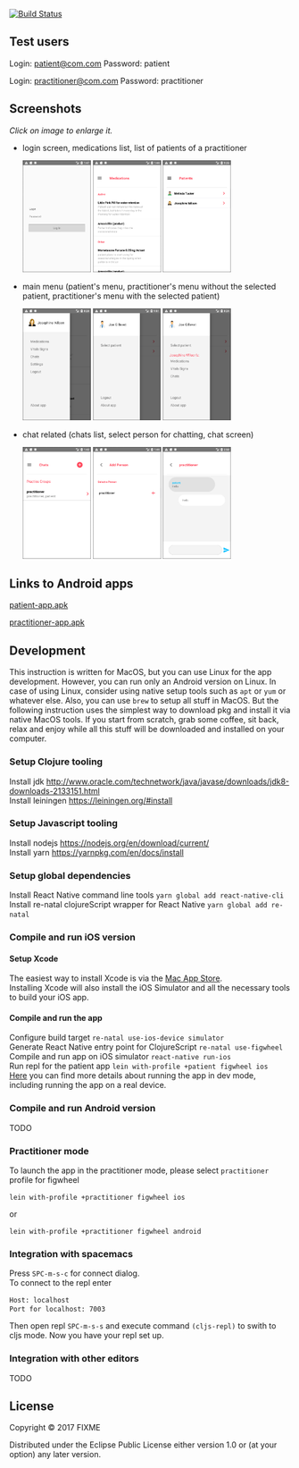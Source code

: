 [![Build Status](https://travis-ci.org/Aidbox/mobile-patient.svg?branch=master)](https://travis-ci.org/Aidbox/mobile-patient)

## Test users

Login: patient@com.com Password: patient

Login: practitioner@com.com Password: practitioner

## Screenshots
_Click on image to enlarge it._

* login screen, medications list, list of patients of a practitioner

  <a target="_blank" href="readme_images/login.png"><img src="readme_images/login.png" height=200></a> 
  <a target="_blank" href="readme_images/medications.png"><img src="readme_images/medications.png" height=200></a> 
  <a target="_blank" href="readme_images/pract-patients.png"><img src="readme_images/pract-patients.png" height=200></a> 

* main menu (patient's menu, practitioner's menu without the selected patient, practitioner's menu with the selected patient)

  <a target="_blank" href="readme_images/patient-menu.png"> <img src="readme_images/patient-menu.png" height=200></a>
  <a target="_blank" href="readme_images/pract-menu-1.png"> <img src="readme_images/pract-menu-1.png" height=200></a>
  <a target="_blank" href="readme_images/pract-menu-2.png"> <img src="readme_images/pract-menu-2.png" height=200></a> 

* chat related (chats list, select person for chatting, chat screen)
  
  <a target="_blank" href="readme_images/chats.png"><img src="readme_images/chats.png" height=200></a>
  <a target="_blank" href="readme_images/contacts.png"> <img src="readme_images/contacts.png" height=200></a>
  <a target="_blank" href="readme_images/chat.png"> <img src="readme_images/chat.png" height=200></a> 

## Links to Android apps

[patient-app.apk](https://storage.googleapis.com/aidbox-mobile-patient/mobile-patient/patient-app.apk)

[practitioner-app.apk](https://storage.googleapis.com/aidbox-mobile-patient/mobile-patient/practitioner-app.apk)


## Development
This instruction is written for MacOS, but you can use Linux for the app development. However, you can run only an Android version on Linux.
In case of using Linux, consider using native setup tools such as `apt` or `yum` or whatever else.
Also, you can use `brew` to setup all stuff in MacOS. But the following instruction uses the simplest way to download pkg and install it via native MacOS tools.
If you start from scratch, grab some coffee, sit back, relax and enjoy while all this stuff will be downloaded and installed on your computer. 
### Setup Clojure tooling
Install jdk http://www.oracle.com/technetwork/java/javase/downloads/jdk8-downloads-2133151.html  
Install leiningen https://leiningen.org/#install

### Setup Javascript tooling
Install nodejs https://nodejs.org/en/download/current/  
Install yarn https://yarnpkg.com/en/docs/install  

### Setup global dependencies
Install React Native command line tools `yarn global add react-native-cli`  
Install re-natal clojureScript wrapper for React Native `yarn global add re-natal`  


### Compile and run iOS version
#### Setup Xcode
The easiest way to install Xcode is via the [Mac App Store](https://itunes.apple.com/us/app/xcode/id497799835?mt=12).  
Installing Xcode will also install the iOS Simulator and all the necessary tools to build your iOS app.
#### Compile and run the app
Configure build target `re-natal use-ios-device simulator`  
Generate React Native entry point for ClojureScript `re-natal use-figwheel`   
Compile and run app on iOS simulator `react-native run-ios`  
Run repl for the patient app `lein with-profile +patient figwheel ios`  
[Here](https://github.com/drapanjanas/re-natal/tree/v0.5.0#ios) you can find more details about running the app in dev mode, including running the app on a real device. 

### Compile and run Android version
TODO

### Practitioner mode
To launch the app in the practitioner mode, please select `practitioner` profile for figwheel
```
lein with-profile +practitioner figwheel ios
```
or
```
lein with-profile +practitioner figwheel android
```
### Integration with spacemacs
Press `SPC-m-s-c` for connect dialog.  
To connect to the repl enter
```
Host: localhost
Port for localhost: 7003
```
Then open repl `SPC-m-s-s` and execute command `(cljs-repl)` to swith to cljs mode.
Now you have your repl set up.

### Integration with other editors
TODO

## License

Copyright © 2017 FIXME

Distributed under the Eclipse Public License either version 1.0 or (at
your option) any later version.

